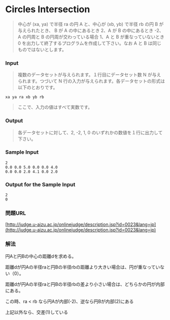 # Circles Intersection
> 中心が (xa, ya) で半径 ra の円 A と、中心が (xb, yb) で半径 rb の円 B が与えられたとき、 B が A の中にあるとき 2、A が B の中にあるとき -2、A の円周と B の円周が交わっている場合 1、A と B が重なっていないとき 0 を出力して終了するプログラムを作成して下さい。なお A と B は同じものではないとします。

### Input
> 複数のデータセットが与えられます。１行目にデータセット数 N が与えられます。つづいて N 行の入力が与えられます。各データセットの形式は以下のとおりです。

    xa ya ra xb yb rb

> ここで、入力の値はすべて実数です。

### Output
> 各データセットに対して、2, -2, 1, 0 のいずれかの数値を１行に出力して下さい。

### Sample Input
    2
    0.0 0.0 5.0 0.0 0.0 4.0
    0.0 0.0 2.0 4.1 0.0 2.0
### Output for the Sample Input
    2
    0
### 問題URL
[http://judge.u-aizu.ac.jp/onlinejudge/description.jsp?id=0023&lang=jp](http://judge.u-aizu.ac.jp/onlinejudge/description.jsp?id=0023&lang=jp)

### 解法
円Aと円Bの中心の距離dを求める。

距離dが円Aの半径raと円Bの半径rbの距離より大きい場合は、円が重なっていない（0）。

距離dが円Aの半径raと円Bの半径rbの差より小さい場合は、どちらかの円が内部にある。

この時、ra < rb なら円Aが内部(-2)、逆なら円Bが内部(2)にある

上記以外なら、交差(1)している

